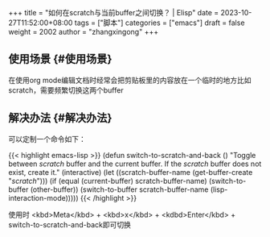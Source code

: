 +++
title = "如何在scratch与当前buffer之间切换？ | Elisp"
date = 2023-10-27T11:52:00+08:00
tags = ["脚本"]
categories = ["emacs"]
draft = false
weight = 2002
author = "zhangxingong"
+++

## 使用场景 {#使用场景}

在使用org mode编辑文档时经常会把剪贴板里的内容放在一个临时的地方比如scratch，需要频繁切换这两个buffer


## 解决办法 {#解决办法}

可以定制一个命令如下：

{{< highlight emacs-lisp >}}
(defun switch-to-scratch-and-back ()
"Toggle between *scratch* buffer and the current buffer.
If the *scratch* buffer does not exist, create it."
(interactive)
(let ((scratch-buffer-name (get-buffer-create "*scratch*")))
(if (equal (current-buffer) scratch-buffer-name)
(switch-to-buffer (other-buffer))
(switch-to-buffer scratch-buffer-name (lisp-interaction-mode)))))
{{< /highlight >}}

使用时 &lt;kbd&gt;Meta&lt;/kbd&gt; + &lt;kbd&gt;x&lt;/kbd&gt; + &lt;kdbd&gt;Enter&lt;/kbd&gt; + switch-to-scratch-and-back即可切换
